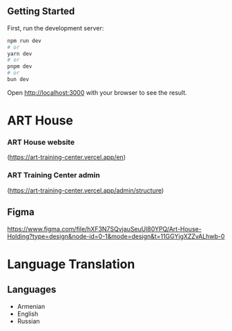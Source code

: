 ## Getting Started

First, run the development server:

```bash
npm run dev
# or
yarn dev
# or
pnpm dev
# or
bun dev
```

Open [http://localhost:3000](http://localhost:3000) with your browser to see the result.

# ART House
### ART House website
(https://art-training-center.vercel.app/en)

### ART Training Center admin 
(https://art-training-center.vercel.app/admin/structure)

## Figma 
https://www.figma.com/file/hXF3N7SQvjauSeuUl80YPQ/Art-House-Holding?type=design&node-id=0-1&mode=design&t=11GGYjgXZZvALhwb-0

# Language Translation

## Languages
- Armenian
- English
- Russian